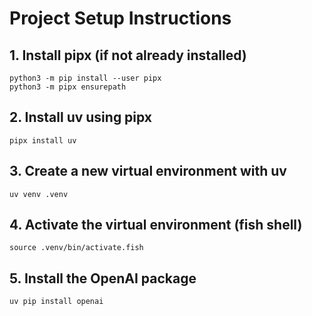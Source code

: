 # Project Setup Instructions

## 1. Install pipx (if not already installed)
```fish
python3 -m pip install --user pipx
python3 -m pipx ensurepath
```

## 2. Install uv using pipx
```fish
pipx install uv
```

## 3. Create a new virtual environment with uv
```fish
uv venv .venv
```

## 4. Activate the virtual environment (fish shell)
```fish
source .venv/bin/activate.fish

```

## 5. Install the OpenAI package
```fish
uv pip install openai
```
